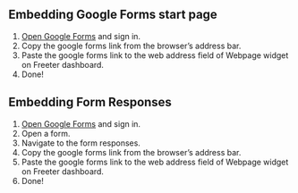 ## Embedding Google Forms start page

1. <a href="{{ curItem.homeUrl|e }}" rel="nofollow" target="_blank">Open Google Forms</a> and sign in.
2. Copy the google forms link from the browser’s address bar.
3. Paste the google forms link to the web address field of Webpage widget on Freeter dashboard.
4. Done!

## Embedding Form Responses

1. <a href="{{ curItem.homeUrl|e }}" rel="nofollow" target="_blank">Open Google Forms</a> and sign in.
2. Open a form.
3. Navigate to the form responses.
4. Copy the google forms link from the browser’s address bar.
5. Paste the google forms link to the web address field of Webpage widget on Freeter dashboard.
6. Done!
